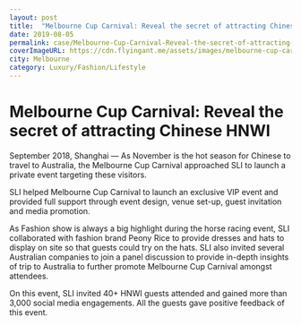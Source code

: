```yaml
---
layout: post
title:  "Melbourne Cup Carnival: Reveal the secret of attracting Chinese HNWI"
date: 2019-08-05
permalink: case/Melbourne-Cup-Carnival-Reveal-the-secret-of-attracting-Chinese-HNWI
coverImageURL: https://cdn.flyingant.me/assets/images/melbourne-cup-carnival/image-1.jpg
city: Melbourne
category: Luxury/Fashion/Lifestyle
---
```

<h1>Melbourne Cup Carnival: Reveal the secret of attracting Chinese HNWI</h1>
<div class='carousel'>
  <div class='item'>
    <div style="background: url('https://cdn.flyingant.me/assets/images/melbourne-cup-carnival/image-1.jpg');background-size: contain;background-repeat: no-repeat;background-position: center;"></div>
  </div>
  <div class='item'>
    <div style="background: url('https://cdn.flyingant.me/assets/images/melbourne-cup-carnival/image-2.jpg');background-size: contain;background-repeat: no-repeat;background-position: center;"></div>
  </div>
  <div class='item'>
    <div style="background: url('https://cdn.flyingant.me/assets/images/melbourne-cup-carnival/image-3.jpg');background-size: contain;background-repeat: no-repeat;background-position: center;"></div>
  </div>
  <div class='item'>
    <div style="background: url('https://cdn.flyingant.me/assets/images/melbourne-cup-carnival/image-4.jpg');background-size: contain;background-repeat: no-repeat;background-position: center;"></div>
  </div>
  <div class='item'>
    <div style="background: url('https://cdn.flyingant.me/assets/images/melbourne-cup-carnival/image-5.jpg');background-size: contain;background-repeat: no-repeat;background-position: center;"></div>
  </div>
  <div class='item'>
    <div style="background: url('https://cdn.flyingant.me/assets/images/melbourne-cup-carnival/image-6.jpg');background-size: contain;background-repeat: no-repeat;background-position: center;"></div>
  </div>
</div>
<p>
September 2018, Shanghai — As November is the hot season for Chinese to travel to Australia, the Melbourne Cup Carnival approached SLI to launch a private event targeting these visitors.
</p>
<p>
SLI helped Melbourne Cup Carnival to launch an exclusive VIP event and provided full support through event design, venue set-up, guest invitation and media promotion.
</p>
<p>
As Fashion show is always a big highlight during the horse racing event, SLI collaborated with fashion brand Peony Rice to provide dresses and hats to display on site so that guests could try on the hats. SLI also invited several Australian companies to join a panel discussion to provide in-depth insights of trip to Australia to further promote Melbourne Cup Carnival amongst attendees.
</p>
<p>
On this event, SLI invited 40+ HNWI guests attended and gained more than 3,000 social media engagements. All the guests gave positive feedback of this event.
</p>
